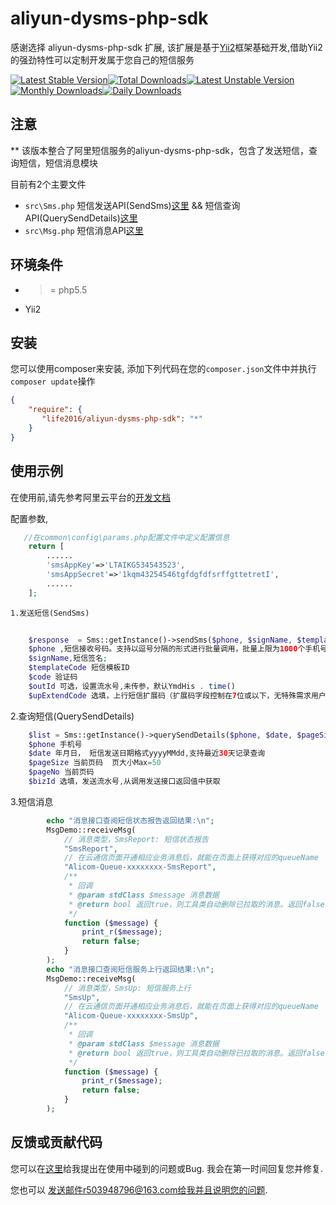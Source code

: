 aliyun-dysms-php-sdk
===============

感谢选择 aliyun-dysms-php-sdk 扩展, 该扩展是基于[Yii2](https://github.com/yiisoft/yii2)框架基础开发,借助Yii2的强劲特性可以定制开发属于您自己的短信服务

[![Latest Stable Version](https://poser.pugx.org/life2016/aliyun-dysms-php-sdk/version)](https://packagist.org/packages/life2016/aliyun-dysms-php-sdk)[![Total Downloads](https://poser.pugx.org/life2016/aliyun-dysms-php-sdk/downloads)](https://packagist.org/packages/life2016/aliyun-dysms-php-sdk)[![Latest Unstable Version](https://poser.pugx.org/life2016/aliyun-dysms-php-sdk/v/unstable)](//packagist.org/packages/life2016/aliyun-dysms-php-sdk)[![Monthly Downloads](https://poser.pugx.org/life2016/aliyun-dysms-php-sdk/d/monthly)](https://packagist.org/packages/life2016/aliyun-dysms-php-sdk)[![Daily Downloads](https://poser.pugx.org/life2016/aliyun-dysms-php-sdk/d/daily)](https://packagist.org/packages/life2016/aliyun-dysms-php-sdk)

注意
---
  ** 该版本整合了阿里短信服务的aliyun-dysms-php-sdk，包含了发送短信，查询短信，短信消息模块
  
  目前有2个主要文件
  - `src\Sms.php` 短信发送API(SendSms)[这里](https://help.aliyun.com/document_detail/55451.html?spm=5176.doc55452.6.561.c9apum) && 短信查询API(QuerySendDetails)[这里](https://help.aliyun.com/document_detail/55452.html?spm=5176.doc55451.6.562.Qy7ncm)
  - `src\Msg.php` 短信消息API[这里](https://help.aliyun.com/document_detail/55500.html?spm=5176.doc55452.6.563.JwgFiJ)

环境条件
--------
- >= php5.5
- Yii2

安装
----

您可以使用composer来安装, 添加下列代码在您的``composer.json``文件中并执行``composer update``操作

```json
{
    "require": {
       "life2016/aliyun-dysms-php-sdk": "*"
    }
}
```

使用示例
--------
在使用前,请先参考阿里云平台的[开发文档](https://help.aliyun.com/document_detail/55451.html?spm=5176.10629532.106.2.4afa0f2e3l7djH)

配置参数,
```php
   //在common\config\params.php配置文件中定义配置信息
    return [
    	......
        'smsAppKey'=>'LTAIKG534543523',
        'smsAppSecret'=>'1kqm43254546tgfdgfdfsrffgttetretI',
        ......
    ];
```
	1.发送短信(SendSms)
```php
	
	$response  = Sms::getInstance()->sendSms($phone, $signName, $templateCode, $code);
    $phone ,短信接收号码。支持以逗号分隔的形式进行批量调用，批量上限为1000个手机号码,批量调用相对于单条调用及时性稍有延迟,验证码类型的短信推荐使用单条调用的方式;
    $signName,短信签名;
    $templateCode 短信模板ID
    $code 验证码
    $outId 可选，设置流水号,未传参，默认YmdHis . time()
    $upExtendCode 选填，上行短信扩展码（扩展码字段控制在7位或以下，无特殊需求用户请忽略此字段）
```

2.查询短信(QuerySendDetails)
```php
    $list = Sms::getInstance()->querySendDetails($phone, $date, $pageSize, $pageNo);
    $phone 手机号
    $date 年月日， 短信发送日期格式yyyyMMdd,支持最近30天记录查询
    $pageSize 当前页码  页大小Max=50
    $pageNo 当前页码
    $bizId 选填，发送流水号,从调用发送接口返回值中获取
```

3.短信消息
```php
		echo "消息接口查阅短信状态报告返回结果:\n";
		MsgDemo::receiveMsg(
		    // 消息类型，SmsReport: 短信状态报告
		    "SmsReport",
		    // 在云通信页面开通相应业务消息后，就能在页面上获得对应的queueName
		    "Alicom-Queue-xxxxxxxx-SmsReport",
		    /**
		     * 回调
		     * @param stdClass $message 消息数据
		     * @return bool 返回true，则工具类自动删除已拉取的消息。返回false，消息不删除可以下次获取
		     */
		    function ($message) {
		        print_r($message);
		        return false;
		    }
		);
		echo "消息接口查阅短信服务上行返回结果:\n";
		MsgDemo::receiveMsg(
		    // 消息类型，SmsUp: 短信服务上行
		    "SmsUp",
		    // 在云通信页面开通相应业务消息后，就能在页面上获得对应的queueName
		    "Alicom-Queue-xxxxxxxx-SmsUp",
		    /**
		     * 回调
		     * @param stdClass $message 消息数据
		     * @return bool 返回true，则工具类自动删除已拉取的消息。返回false，消息不删除可以下次获取
		     */
		    function ($message) {
		        print_r($message);
		        return false;
		    }
		);
```

反馈或贡献代码
--------------
您可以在[这里](https://github.com/ran1990/aliyun_sms)给我提出在使用中碰到的问题或Bug.
我会在第一时间回复您并修复.

您也可以 发送邮件r503948796@163.com给我并且说明您的问题.
